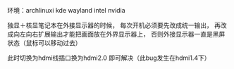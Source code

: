 
环境：archlinuxi kde wayland intel nvidia

独显＋核显笔记本在外接显示器的时候，
每次开机必须要先改成统一输出，
再改成向左向右扩展输出才能把画面放在外界显示器上，
否则外接显示器一直是黑屏状态（鼠标可以移动过去）

此时切换为hdmi线插口换为hdmi2.0 即可解决（此bug发生在hdmi1.4下）
